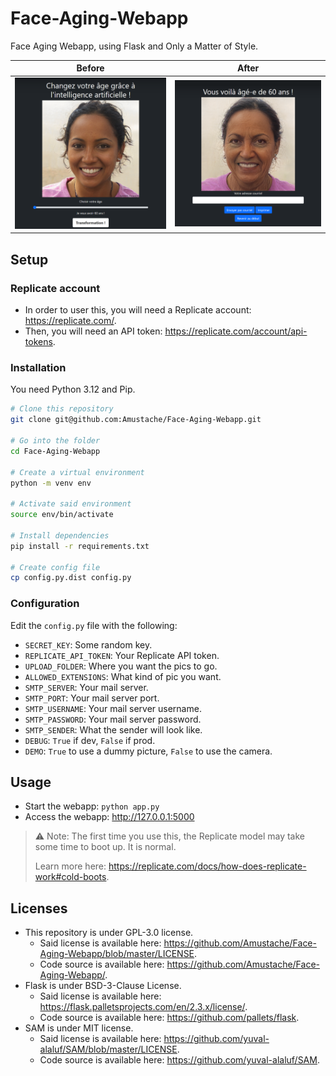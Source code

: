 # Face-Aging-Webapp

Face Aging Webapp, using Flask and Only a Matter of Style.

|                    Before                    |                   After                    |
|:--------------------------------------------:|:------------------------------------------:|
| ![demo_before](./static/img/demo_before.png) | ![demo_after](./static/img/demo_after.png) |

## Setup

### Replicate account

- In order to user this, you will need a Replicate account: https://replicate.com/.
- Then, you will need an API token: https://replicate.com/account/api-tokens.

### Installation

You need Python 3.12 and Pip.

```bash
# Clone this repository
git clone git@github.com:Amustache/Face-Aging-Webapp.git

# Go into the folder
cd Face-Aging-Webapp

# Create a virtual environment
python -m venv env

# Activate said environment
source env/bin/activate

# Install dependencies
pip install -r requirements.txt

# Create config file
cp config.py.dist config.py
```

### Configuration

Edit the `config.py` file with the following:
- `SECRET_KEY`: Some random key.
- `REPLICATE_API_TOKEN`: Your Replicate API token.
- `UPLOAD_FOLDER`: Where you want the pics to go.
- `ALLOWED_EXTENSIONS`: What kind of pic you want.
- `SMTP_SERVER`: Your mail server.
- `SMTP_PORT`: Your mail server port.
- `SMTP_USERNAME`: Your mail server username.
- `SMTP_PASSWORD`: Your mail server password.
- `SMTP_SENDER`: What the sender will look like.
- `DEBUG`: `True` if dev, `False` if prod.
- `DEMO`: `True` to use a dummy picture, `False` to use the camera.

## Usage

- Start the webapp: `python app.py`
- Access the webapp: <http://127.0.0.1:5000>

> ⚠️ Note: The first time you use this, the Replicate model may take some time to boot up. It is normal.
> 
> Learn more here: https://replicate.com/docs/how-does-replicate-work#cold-boots.

## Licenses

- This repository is under GPL-3.0 license.
    - Said license is available here: https://github.com/Amustache/Face-Aging-Webapp/blob/master/LICENSE.
    - Code source is available here: https://github.com/Amustache/Face-Aging-Webapp/.
- Flask is under BSD-3-Clause License.
    - Said license is available here: https://flask.palletsprojects.com/en/2.3.x/license/.
    - Code source is available here: https://github.com/pallets/flask.
- SAM is under MIT license.
    - Said license is available here: https://github.com/yuval-alaluf/SAM/blob/master/LICENSE.
    - Code source is available here: https://github.com/yuval-alaluf/SAM.
